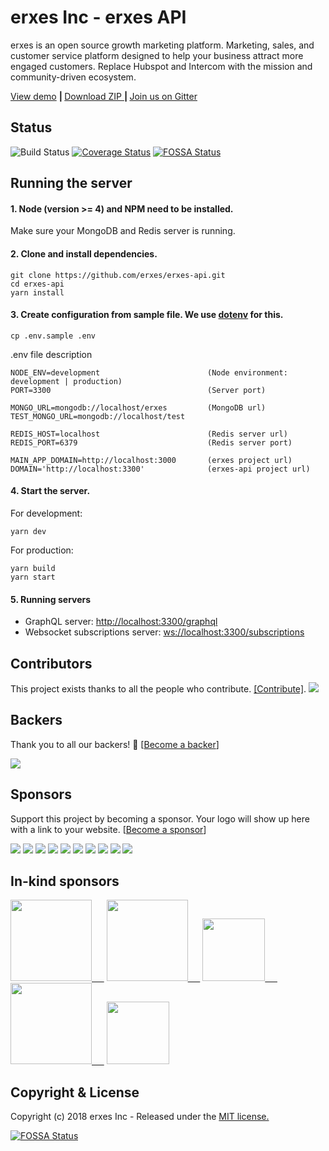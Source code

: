 # erxes Inc - erxes API

erxes is an open source growth marketing platform. Marketing, sales, and customer service platform designed to help your business attract more engaged customers. Replace Hubspot and Intercom with the mission and community-driven ecosystem.

<a href="https://demohome.erxes.io/">View demo</a> <b>| </b> <a href="https://github.com/erxes/erxes-api/archive/master.zip">Download ZIP </a> <b> | </b> <a href="https://gitter.im/erxes/Lobby">Join us on Gitter</a>

## Status  <br>

![Build Status](https://travis-ci.org/erxes/erxes-api.svg?branch=master)
[![Coverage Status](https://coveralls.io/repos/github/erxes/erxes-api/badge.svg?branch=coveralls)](https://coveralls.io/github/erxes/erxes-api?branch=coveralls)
[![FOSSA Status](https://app.fossa.io/api/projects/git%2Bgithub.com%2Ferxes%2Ferxes-api.svg?type=shield)](https://app.fossa.io/projects/git%2Bgithub.com%2Ferxes%2Ferxes-api?ref=badge_shield)

## Running the server

#### 1. Node (version >= 4) and NPM need to be installed.

Make sure your MongoDB and Redis server is running.

#### 2. Clone and install dependencies.

```Shell
git clone https://github.com/erxes/erxes-api.git
cd erxes-api
yarn install
```

#### 3. Create configuration from sample file. We use [dotenv](https://github.com/motdotla/dotenv) for this.

```Shell
cp .env.sample .env
```

.env file description

```.env
NODE_ENV=development                        (Node environment: development | production)
PORT=3300                                   (Server port)

MONGO_URL=mongodb://localhost/erxes         (MongoDB url)
TEST_MONGO_URL=mongodb://localhost/test

REDIS_HOST=localhost                        (Redis server url)
REDIS_PORT=6379                             (Redis server port)

MAIN_APP_DOMAIN=http://localhost:3000       (erxes project url)
DOMAIN='http://localhost:3300'              (erxes-api project url)
```

#### 4. Start the server.

For development:

```Shell
yarn dev
```

For production:

```Shell
yarn build
yarn start
```

#### 5. Running servers
- GraphQL server: [http://localhost:3300/graphql](http://localhost:3300/graphql)
- Websocket subscriptions server: [ws://localhost:3300/subscriptions](ws://localhost:3300/subscriptions)

## Contributors

This project exists thanks to all the people who contribute. [[Contribute]](CONTRIBUTING.md).
<a href="graphs/contributors"><img src="https://opencollective.com/erxes/contributors.svg?width=890" /></a>


## Backers

Thank you to all our backers! 🙏 [[Become a backer](https://opencollective.com/erxes#backer)]

<a href="https://opencollective.com/erxes#backers" target="_blank"><img src="https://opencollective.com/erxes/backers.svg?width=890"></a>


## Sponsors

Support this project by becoming a sponsor. Your logo will show up here with a link to your website. [[Become a sponsor](https://opencollective.com/erxes#sponsor)]

<a href="https://opencollective.com/erxes/sponsor/0/website" target="_blank"><img src="https://opencollective.com/erxes/sponsor/0/avatar.svg"></a>
<a href="https://opencollective.com/erxes/sponsor/1/website" target="_blank"><img src="https://opencollective.com/erxes/sponsor/1/avatar.svg"></a>
<a href="https://opencollective.com/erxes/sponsor/2/website" target="_blank"><img src="https://opencollective.com/erxes/sponsor/2/avatar.svg"></a>
<a href="https://opencollective.com/erxes/sponsor/3/website" target="_blank"><img src="https://opencollective.com/erxes/sponsor/3/avatar.svg"></a>
<a href="https://opencollective.com/erxes/sponsor/4/website" target="_blank"><img src="https://opencollective.com/erxes/sponsor/4/avatar.svg"></a>
<a href="https://opencollective.com/erxes/sponsor/5/website" target="_blank"><img src="https://opencollective.com/erxes/sponsor/5/avatar.svg"></a>
<a href="https://opencollective.com/erxes/sponsor/6/website" target="_blank"><img src="https://opencollective.com/erxes/sponsor/6/avatar.svg"></a>
<a href="https://opencollective.com/erxes/sponsor/7/website" target="_blank"><img src="https://opencollective.com/erxes/sponsor/7/avatar.svg"></a>
<a href="https://opencollective.com/erxes/sponsor/8/website" target="_blank"><img src="https://opencollective.com/erxes/sponsor/8/avatar.svg"></a>
<a href="https://opencollective.com/erxes/sponsor/9/website" target="_blank"><img src="https://opencollective.com/erxes/sponsor/9/avatar.svg"></a>

## In-kind sponsors

<a href="https://www.cloudflare.com/" target="_blank"><img src="https://erxes.io/img/logo/cloudflare.png" width="130px;" />&nbsp;&nbsp;&nbsp;&nbsp;&nbsp;</a>
<a href="https://cloud.google.com/developers/startups/" target="_blank"><img src="https://erxes.io/img/logo/cloud-logo.svg" width="130px;" />&nbsp;&nbsp;&nbsp;&nbsp;&nbsp;</a>
<a href="https://www.digitalocean.com/" target="_blank"><img src="https://erxes.io/img/logo/digitalocean.png" width="100px;" />&nbsp;&nbsp;&nbsp;&nbsp;&nbsp;</a>
<a href="https://www.saucelabs.com/" target="_blank"><img src="https://erxes.io/img/logo/saucelabs.png" width="130px;"/>&nbsp;&nbsp;&nbsp;&nbsp;&nbsp;</a>
<a href="https://www.transifex.com/" target="_blank"><img src="https://erxes.io/img/logo/transifex.png" width="100px;" /></a>

## Copyright & License
Copyright (c) 2018 erxes Inc - Released under the [MIT license.](https://github.com/erxes/erxes/blob/develop/LICENSE.md)


[![FOSSA Status](https://app.fossa.io/api/projects/git%2Bgithub.com%2Ferxes%2Ferxes-api.svg?type=large)](https://app.fossa.io/projects/git%2Bgithub.com%2Ferxes%2Ferxes-api?ref=badge_large)